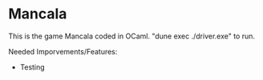 # Mancala
This is the game Mancala coded in OCaml.
"dune exec ./driver.exe" to run.

Needed Imporvements/Features:
- Testing
